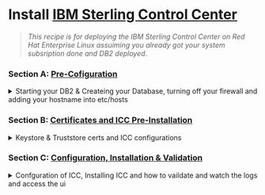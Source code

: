 # Install [IBM Sterling Control Center](https://www.ibm.com/docs/en/control-center/6.3.0)

   > _This recipe is for deploying the IBM Sterling Control Center on Red Hat Enterprise Linux assuiming you already got your system subsription done and DB2 deployed_.

### Section A: [Pre-Cofiguration]()
<details>
    <summary> Starting your DB2 & Createing your Database, turning off your firewall and adding your hostname into etc/hosts </summary>

1.  Start your database engine.
```bash
su - db2inst1
db2start
```
```bash
db2
```
   > 💡 **OUTPUT**  
   >> your terminal should look like that 
      ```
      db2 =>
      ```
2. Create ICC database.
```sql
CREATE DATABASE ICCDB AUTOMATIC STORAGE YES USING CODESET UTF-8 TERRITORY DEFAULT COLLATE USING SYSTEM PAGESIZE 32768
```
   > 💡 **OUTPUT**  
   > ```DB20000I  The CREATE DATABASE command completed successfully.``` 
```sql
CONNECT TO ICCDB
```
```sql
CREATE BUFFERPOOL ICCDB_04KBP IMMEDIATE SIZE AUTOMATIC PAGESIZE 4K
```
```sql
CREATE BUFFERPOOL ICCDB_08KBP IMMEDIATE SIZE AUTOMATIC PAGESIZE 8K
```
```sql
CREATE BUFFERPOOL ICCDB_16KBP IMMEDIATE SIZE AUTOMATIC PAGESIZE 16K
```
```sql
CONNECT RESET
```
```sql
CONNECT TO ICCDB
```
```sql

```
```sql
CREATE  USER TEMPORARY  TABLESPACE SCCUSERTMP PAGESIZE 32K  BUFFERPOOL  IBMDEFAULTBP 
```
```sql
CREATE REGULAR TABLESPACE TS_REG04_ICCDB PAGESIZE 4K   BUFFERPOOL  ICCDB_04KBP PREFETCHSIZE AUTOMATIC
```
```sql
CREATE REGULAR TABLESPACE TS_REG08_ICCDB  PAGESIZE 8K   BUFFERPOOL  ICCDB_08KBP PREFETCHSIZE AUTOMATIC
```
```sql
CREATE REGULAR TABLESPACE TS_REG16_ICCDB  PAGESIZE 16K  BUFFERPOOL  ICCDB_16KBP PREFETCHSIZE AUTOMATIC
```
```sql
CONNECT RESET
```
3. Turn off the firewall
```bash
su - root
systemctl disable firewalld
```
   > 💡 **OUTPUT**  
   >> ```Removed /etc/systemd/system/multi-user.target.wants/firewalld.service.```
   >> ``` Removed /etc/systemd/system/dbus-org.fedoraproject.FirewallD1.service.``` 

4. Setting up the Hostname
```bash
hostnamectl set-hostname icc.sterling.com
```
Find out your ip `inet`
```bash
ifconfig
```
Copy the IP address and paste it inside the hosts file 
```bash
vi /etc/hosts
```
Press i, then go to the 2nd line and paste the IP address in there along with the host short name and hostname
```bash
192.168.44.xxx icc icc.sterling.com #as an example
```
Press `ESC` then type `:wq!` to save and quit

</details>

### Section B: [Certificates and ICC Pre-Installation]()
<details>
    <summary> Keystore & Truststore certs and ICC configurations </summary>

1.  Download `icc.tar` file and extract it
```bash
tar -xvf SCC.V6300.Linux.tar
```
2. Install prerequisite packages.
```bash
yum install libstdc++ libX11 libXau libXdmcp
```
3. Install Pre-Installation for ICC make sure to access `/SCC.V6300.Linux/Linux/`directoru
```bash
chmod +x ./CCInstall64.bin
./CCInstall64.bin
```
Press <ENTER>:
```bash

Note: This installer is common for the following products:
1. IBM Sterling Control Center Director
2. IBM Sterling Control Center Monitor

Note: During the configuration process, you may choose to deploy as CC 
Director, CC Monitor or Both.
```
- [x] Accept the License Press `1`.
- [x] Accept the default install folder `/opt/IBM/SterlingControlCenter` Press <ENTER>
- [x] Review the Pre-Installation Summary Press <ENTER>
- [x] Installation Complete Press <Enter>
```
Installation complete
---------------------

IBM Sterling Control Center V6.3.0 has been successfully installed to:  
/opt/IBM/SterlingControlCenter

Next Steps:
1. To complete the configuration of IBM Sterling Control Center V6.3.0, 
execute:

/opt/IBM/SterlingControlCenter/bin/config.sh

2. After configuring IBM Sterling Control Center V6.3.0, execute

/opt/IBM/SterlingControlCenter/bin/runEngine.sh

to start  IBM Sterling Control Center V6.3.0.

3. After starting, launch the UI with following URL:
https://<hostname>:<port> or http://<hostname>:<port>

4. Log in to IBM Sterling Control Center V6.3.0.

```

### Good time to take a snapshot `shutdown -h now` and snapshot and resume.

4. Generate Sefl Assigned certificate for ICC make sure that the `CN` & `DNS` are matching with your `HostName`
```bash
su - root
mkdir /opt/IBM/certs
```
```bash
openssl req -new -newkey rsa:4096 -days 365 -nodes -x509   \
    	-subj "/C=US/ST=California/L=Orange/O=IBM/CN=icc.sterling.com" \
        -addext "subjectAltName = DNS:icc.sterling.com" \
    	-keyout /opt/IBM/certs/ccenter.key \
	-out /opt/IBM/certs/ccenter.cert
```
   > 💡 **OUTPUT**  
   >> Your terminal should look like that 
      ```
      Generating a RSA private key
      .......++++
      writing new private key to '/opt/IBM/certs/ccenter.key'
      -----
      ```
5. Create Key Cert
```bash
cat /opt/IBM/certs/ccenter.cert \
	/opt/IBM/certs/ccenter.key > \
	/opt/IBM/certs/ccenter.pem
```
6. Import `keycert` into `keystore` and set an easy password to remember i.e `passw0rd`
```bash
openssl pkcs12 -export -name ccenter \
	-in /opt/IBM/certs/ccenter.cert \
	-inkey /opt/IBM/certs/ccenter.key \
	-out /opt/IBM/SterlingControlCenter/conf/security/CCenter.keystore 
```
7. Import Trusted Cert a `truststore` file
```bash
keytool -import -keystore /opt/IBM/SterlingControlCenter/conf/security/CCenter.truststore \
	-noprompt -file /opt/IBM/certs/ccenter.cert  \
	-alias ccenter -storepass passw0rd 
```
8. Keytool list step
```bash
keytool -list -keystore /opt/IBM/SterlingControlCenter/conf/security/CCenter.keystore -storepass <YOUR PASSWORD>
```
   > 💡 **OUTPUT**  
   > your terminal should look like that 
   ```
   Certificate fingerprint (SHA-256): 4C:14:64:85:39:18:C0:21:C0:7F:B4:8F:11:14:34:0F:4E:66:8B:70:C6:52:7A:15:E0:8D:8A:34:9B:91:D3:25
   ```
</details>

### Section C: [Configuration, Installation & Validation]()
<details>
    <summary> Confguration of ICC, Installing ICC and how to vaildate and watch the logs and access the ui  </summary>

1. Make sure that you started your DB2 `db2start` remember you need to login using `db2inst1`

2. Run the config.sh
```bash
su - root
cd /opt/IBM/SterlingControlCenter/bin
chmod +x ./config.sh
./config.sh
```
   > 💡 **OUTPUT**  
   > IBM Sterling Control Center - Not configured...
   
   ```
   1. IBM Sterling Control Center Director
   2. IBM Sterling Control Center Monitor
   3. All Products
   Choose Product Option based on your entitlement [0] : 
   ``` 
   #### Keystore and Trust store configuration
   - [x] Enter `3` 
   - [x] Are the values that were entered correct? `Y`
   - [x] Do you want to continue with the configuration? `Y`
   - [x] Provide the path to your keystore: Press `<ENTER>`
   - [x] Enter the Password for your keystore: `<passw0rd>`
   - [x] Enter the Path to your store file: Press `<ENTER>`
   - [x] Enter the Password for your keystore: `<passw0rd>`
   - [x] Are the values that were entered correct? `Y`
  #### Database Configuration 
   - [x] Provide a database type: Enter `DB2`
   - [x] Provide the full path of the db2jcc.jar: `/opt/ibm/db2/V11.5/java/db2jcc4.jar`
   - [x] Provide the full path of the license file: `/opt/ibm/db2/V11.5/java/db2jcc_license_cu.jar`
   - [x] Are the values that were entered correct? `Y`
   - [x] Do you want to configure a secure connection to your database? `N`
   - [x] Provide the database host name: Press `<ENTER>`
   - [x] Provide the database port number: Press `<ENTER>`
   - [x] Provide the database user name: `db2inst1`
   - [x] Database Passwrod: `<YOUR DATABSE PASSWORD>`
   - [x] Provide the database name: `iccdb`
   - [x] Are the values that were entered correct? `Y`
   - [x] Do you want to partition your database tables `N` `# we do that in Prod ONLY!`
   - [x] Are you sure about your selection? `Y`
   - [x] Enter Default user `admin` password: `P@ssw0rd` `# Feel free to pick your own`
   - [x] Enter Default `admin` E-Mail address: `Raafat@ibm.com`
   - [x] Provide a 10 character Event Processor (engine) name [CCenter]: `ccenter`
   - [x] Are the values that were entered correct? `Y`
   - [x] Choose a time zone number: `1`
   - [x] Are the values that were entered correct? `Y`
   #### HTTP/HTTPS configuration
   - [x] HTTP connector configuration: Press `<ENTER>` on all Prompts to set the default value.
   - [x] Do you want to configure the secure HTTP connector? `Y`
   - [x] Are the values that were entered correct? `Y`
   - [x] Secure HTTP connector configuration: Press `<ENTER>` on all Prompts to set the default value.
   #### Web Application Server Configuration
   - [x] Jetty Web Application server configuration: Press `<ENTER>` on all Prompts to set the default value.
   - [x] Do you want to continue with the Web Application server configuration? `Y`
   - [x] Provide the host name of the even processor (engine): `icc`
   - [x] Provide a listening address for the above port: Press `<ENTER>`
   - [x] Are you sure about your selection? `Y`
   - [x] Provide the path to your package folder: Press `<ENTER>`
   - [x] Are you sure about your selection? `Y`
   - [x] Do you want to enable authentication for the even repository? `N`
   - [x] Are you sure about your selection? `Y`
   - [x] Emadil host: `localhost`
   - [x] Email Port: Press `<ENTER>`
   - [x] Email user name: `.`
   - [x] Email user Password: `.`
   - [x] Email from address: Press `ENTER`
   - [x] Designated Adminstrator email admin@ibm.net: Press `<ENTER>` 
   - [x] Are you sure about your selection? `Y`
   #### JMS configuration
   - [x] Do you wan to enable JMS events? `N`
   - [x] Are you sure about your selection? `Y`
   #### External Authentication Server
   - [x] Do you want to configure External Authentication Server connection settings(Y/N)? `Y`
   - [x] Seas Configuration: Press `<ENTER>` on all Prompts to set the default value.

   > 💡 **OUTPUT**  
   > Your terminal should look like that 
   ```
      Summary tables purge settings....
   --------------------------------------------------------------------
   Currently summary tables purge setting is set to 180 days.
   Data will be purged after 180 days. This value can be changed in System Settings.
   Heap value info : Max heap value found is = 4096MB
   The IBM Control Center event processor (engine) configuration is complete.
   Updating permissions for encryption key files...
   Updating permissions for encryption key files...Done!

   ```
3. Lunch ICC
```bash
cd /opt/IBM/SterlingControlCenter/bin
./runEngine.sh
```
   > 💡 **OUTPUT**  
   > Your terminal should look like that 
   ```
   Backing up nohup.out file...
   Product Name: IBM Sterling Control Center
   Product Name: IBM Sterling Control Center
   Info: Loading...common.logging.log4j.LogFactory...
   Backing up log files...
   Product Name: IBM Sterling Control Center
   The directory : ../log is being backed up.
   The directory : ../log back up - Done.
   Starting IBM Sterling Control Center...
   Check nohup.out for startup status...
   ```
```bash
tail -f nohup.out #This allows you to observe live logs.
```
   > 💡 **OUTPUT**  
   > Your terminal should look like that 
   ```
   1. Web UI URL 
   http://icc:58082

   2. REST API Documentation(Swagger) URL
   http://icc:58082/swagger-ui.html#

   3. URL for Connect:Direct server to self-register with Control Center Director
   http://icc:58082/osa/events/post

   4. Control Center Monitor Event Repository URL 
   http://icc:58082/sccwebclient/events

   Web Server is running...
   ```

</details>